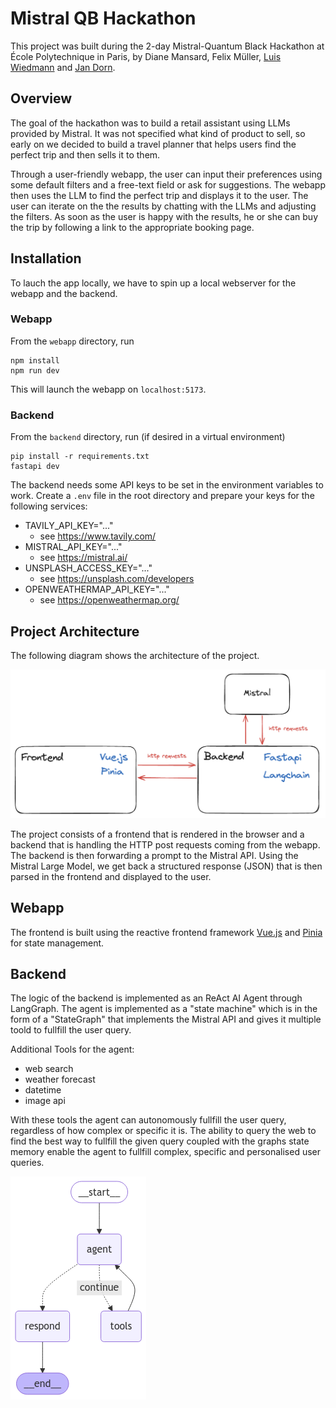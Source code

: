# Mistral QB Hackathon

This project was built during the 2-day Mistral-Quantum Black Hackathon at École Polytechnique in Paris, by Diane Mansard, Felix Müller, [Luis Wiedmann](https://www.linkedin.com/in/luis-wiedmann/) and [Jan Dorn](https://www.linkedin.com/in/jandorn/).

## Overview

The goal of the hackathon was to build a retail assistant using LLMs provided by Mistral. It was not specified what kind of product to sell, so early on we decided to build a travel planner that helps users find the perfect trip and then sells it to them.

Through a user-friendly webapp, the user can input their preferences using some default filters and a free-text field or ask for suggestions. The webapp then uses the LLM to find the perfect trip and displays it to the user. The user can iterate on the the results by chatting with the LLMs and adjusting the filters. As soon as the user is happy with the results, he or she can buy the trip by following a link to the appropriate booking page.

## Installation
To lauch the app locally, we have to spin up a local webserver for the webapp and the backend.

### Webapp
From the `webapp` directory, run 

```
npm install
npm run dev
```

This will launch the webapp on `localhost:5173`.

### Backend
From the `backend` directory, run (if desired in a virtual environment)

```
pip install -r requirements.txt
fastapi dev
```

The backend needs some API keys to be set in the environment variables to work. Create a `.env` file in the root directory and prepare your keys for the following services:

- TAVILY_API_KEY="..."
    - see https://www.tavily.com/
- MISTRAL_API_KEY="..."
    - see https://mistral.ai/
- UNSPLASH_ACCESS_KEY="..."
    - see https://unsplash.com/developers
- OPENWEATHERMAP_API_KEY="..."
    - see https://openweathermap.org/

## Project Architecture

The following diagram shows the architecture of the project.

![Project Architecture](./misc/architecture.png)

The project consists of a frontend that is rendered in the browser and a backend that is handling the HTTP post requests coming from the webapp.
The backend is then forwarding a prompt to the Mistral API. Using the Mistral Large Model, we get back a structured response (JSON) that is then parsed in the frontend and displayed to the user.

## Webapp

The frontend is built using the reactive frontend framework [Vue.js](https://vuejs.org/) and [Pinia](https://pinia.vuejs.org/) for state management.

## Backend

The logic of the backend is implemented as an ReAct AI Agent through LangGraph. The agent is implemented as a "state machine" which is in the form of a "StateGraph" that implements the Mistral API and gives it multiple toold to fullfill the user query.

Additional Tools for the agent:
- web search
- weather forecast
- datetime
- image api

With these tools the agent can autonomously fullfill the user query, regardless of how complex or specific it is. The ability to query the web to find the best way to fullfill the given query coupled with the graphs state memory enable the agent to fullfill complex, specific and personalised user queries.

![State Graph](./misc/agent.png)
